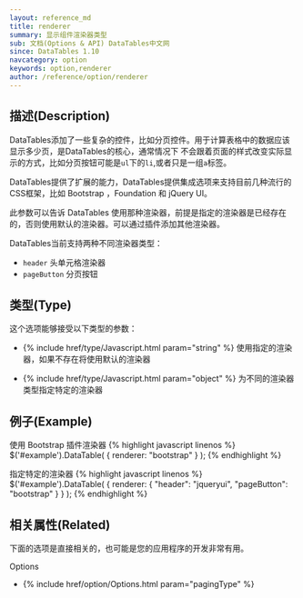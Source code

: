 ```yaml
---
layout: reference_md
title: renderer
summary: 显示组件渲染器类型
sub: 文档(Options & API) DataTables中文网
since: DataTables 1.10
navcategory: option
keywords: option,renderer
author: /reference/option/renderer
---
```


## 描述(Description)
DataTables添加了一些复杂的控件，比如分页控件。用于计算表格中的数据应该显示多少页，是DataTables的核心，通常情况下
不会跟着页面的样式改变实际显示的方式，比如分页按钮可能是`ul`下的`li`,或者只是一组`a`标签。

DataTables提供了扩展的能力，DataTables提供集成选项来支持目前几种流行的CSS框架，比如 Bootstrap ，Foundation 和 jQuery UI。

此参数可以告诉 DataTables 使用那种渲染器，前提是指定的渲染器是已经存在的，否则使用默认的渲染器。可以通过插件添加其他渲染器。

DataTables当前支持两种不同渲染器类型：

- `header` 头单元格渲染器
- `pageButton` 分页按钮


## 类型(Type)
这个选项能够接受以下类型的参数：

- {% include href/type/Javascript.html param="string" %}
使用指定的渲染器，如果不存在将使用默认的渲染器

- {% include href/type/Javascript.html param="object" %}
为不同的渲染器类型指定特定的渲染器
 
## 例子(Example)
使用 Bootstrap 插件渲染器 
{% highlight javascript linenos %}
$('#example').DataTable( {
    renderer: "bootstrap"
} );
{% endhighlight %}

指定特定的渲染器
{% highlight javascript linenos %}
$('#example').DataTable( {
    renderer: {
        "header": "jqueryui",
        "pageButton": "bootstrap"
    }
} );
{% endhighlight %}

## 相关属性(Related)
下面的选项是直接相关的，也可能是您的应用程序的开发非常有用。

Options

- {% include href/option/Options.html param="pagingType" %}